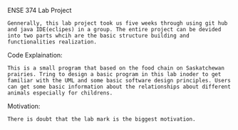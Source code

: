 ENSE 374 Lab Project

    Gennerally, this lab project took us five weeks through using git hub and java IDE(eclipes) in a group. The entire project can be devided into two parts whcih are the basic structure building and functionalities realization.

Code Explaination:

    This is a small program that based on the food chain on Saskatchewan prairies. Tring to design a basic program in this lab inoder to get familiar with the UML and some basic software design principles. Users can get some basic information about the relationships about different animals especially for childrens.

Motivation:

    There is doubt that the lab mark is the biggest motivation. 

